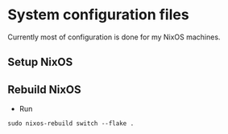 # System configuration files

Currently most of configuration is done for my NixOS machines.

## Setup NixOS

## Rebuild NixOS

* Run
```
sudo nixos-rebuild switch --flake .
```

